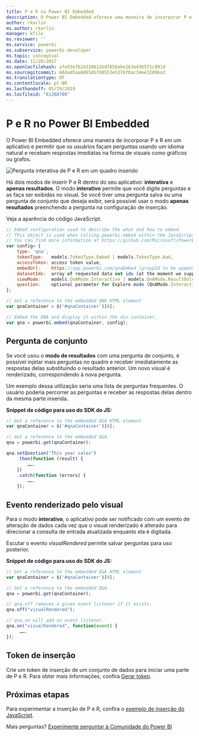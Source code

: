 ```yaml
---
title: P e R no Power BI Embedded
description: O Power BI Embedded oferece uma maneira de incorporar P e R em um aplicativo e permitir que os usuários façam perguntas usando um idioma natural.
author: rkarlin
ms.author: rkarlin
manager: kfile
ms.reviewer: ''
ms.service: powerbi
ms.subservice: powerbi-developer
ms.topic: conceptual
ms.date: 11/20/2017
ms.openlocfilehash: afe53e7b24328612bd7858abe263e4365f1c891d
ms.sourcegitcommit: 60dad5aa0d85db790553e537bf8ac34ee3289ba3
ms.translationtype: HT
ms.contentlocale: pt-BR
ms.lasthandoff: 05/29/2019
ms.locfileid: "61268708"
---
```

# <a name="qa-in-power-bi-embedded"></a>P e R no Power BI Embedded

O Power BI Embedded oferece uma maneira de incorporar P e R em um aplicativo e permitir que os usuários façam perguntas usando um idioma natural e recebam respostas imediatas na forma de visuais como gráficos ou grafos.

![Pergunta interativa de P e R em um quadro inserido](media/qanda/embedded-qanda.gif)

Há dois modos de inserir P e R dentro do seu aplicativo: **interativa** e **apenas resultados**. O modo **interativo** permite que você digite perguntas e as faça ser exibidas no visual. Se você tiver uma pergunta salva ou uma pergunta de conjunto que deseja exibir, será possível usar o modo **apenas resultados** preenchendo a pergunta na configuração de inserção.

Veja a aparência do código JavaScript.

```javascript
// Embed configuration used to describe the what and how to embed.
// This object is used when calling powerbi.embed within the JavaScript API.
// You can find more information at https://github.com/Microsoft/PowerBI-JavaScript/wiki/Embed-Configuration-Details.
var config= {
    type: 'qna',
    tokenType:   models.TokenType.Embed | models.TokenType.Aad,
    accessToken: access token value,
    embedUrl:    https://app.powerbi.com/qnaEmbed (groupId to be appended as query parameter if required),
    datasetIds:  array of requested data set ids (at the moment we support only one dataset),
    viewMode:    models.QnAMode.Interactive | models.QnAMode.ResultOnly,
    question:    optional parameter for Explore mode (QnAMode.Interactive) and mandatory for Render Result mode (QnAMode.ResultOnly)
};

// Get a reference to the embedded QNA HTML element
var qnaContainer = $('#qnaContainer')[0];

// Embed the QNA and display it within the div container.
var qna = powerbi.embed(qnaContainer, config);
```

## <a name="set-question"></a>Pergunta de conjunto

Se você usou o **modo de resultados** com uma pergunta de conjunto, é possível injetar mais perguntas no quadro e receber imediatamente as respostas delas substituindo o resultado anterior. Um novo visual é renderizado, correspondendo à nova pergunta.

Um exemplo dessa utilização seria uma lista de perguntas frequentes. O usuário poderia percorrer as perguntas e receber as respostas delas dentro da mesma parte inserida.

**Snippet de código para uso do SDK do JS:**  

```javascript
// Get a reference to the embedded Q&A HTML element
var qnaContainer = $('#qnaContainer')[0];

// Get a reference to the embedded Q&A.
qna = powerbi.get(qnaContainer);

qna.setQuestion("This year sales")
    .then(function (result) {
        …….
    })
    .catch(function (errors) {
        …….
    });
```

## <a name="visual-rendered-event"></a>Evento renderizado pelo visual

Para o modo **interativo**, o aplicativo pode ser notificado com um evento de alteração de dados cada vez que o visual renderizado é alterado para direcionar a consulta de entrada atualizada enquanto ela é digitada.

Escutar o evento *visualRendered* permite salvar perguntas para uso posterior. 

**Snippet de código para uso do SDK do JS:**  

```javascript
// Get a reference to the embedded Q&A HTML element
var qnaContainer = $('#qnaContainer')[0];

// Get a reference to the embedded Q&A.
qna = powerbi.get(qnaContainer);

// qna.off removes a given event listener if it exists.
qna.off("visualRendered");

// qna.on will add an event listener.
qna.on("visualRendered", function(event) {
     …….
});
```

## <a name="embed-token"></a>Token de inserção

Crie um token de inserção de um conjunto de dados para iniciar uma parte de P e R. Para obter mais informações, confira [Gerar token](https://docs.microsoft.com/rest/api/power-bi/embedtoken).

## <a name="next-steps"></a>Próximas etapas

Para experimentar a inserção de P e R, confira o [exemplo de inserção do JavaScript](https://microsoft.github.io/PowerBI-JavaScript/demo/).

Mais perguntas? [Experimente perguntar à Comunidade do Power BI](http://community.powerbi.com/)

